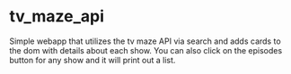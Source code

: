 # tv_maze_api

Simple webapp that utilizes the tv maze API via search and adds cards to the dom with details about each show. You can also click on the episodes button for any show and it will print out a list.
